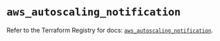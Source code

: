 # `aws_autoscaling_notification`

Refer to the Terraform Registry for docs: [`aws_autoscaling_notification`](https://registry.terraform.io/providers/hashicorp/aws/5.72.1/docs/resources/autoscaling_notification).
